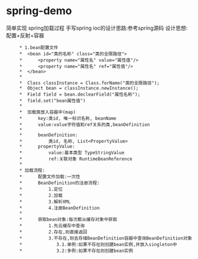 # spring-demo
简单实现 spring加载过程
手写spring ioc的设计思路:参考spring源码
         设计思想:配置+反射+容器
         
         * 1.bean配置文件
         *  <bean id="类的名称" class="类的全限路径">
         *      <property name="属性名" value="属性值"/>
         *      <property name="属性名" ref="属性值"/>
         *  </bean>
         *
         *  Class classInstance = Class.forName("类的全限路径");
         *  Object bean = classInstance.newInstance();
         *  Field field = bean.declearField("属性名称");
         *  field.set("bean属性值")
         *
         *  加载类放入容器中(map)
         *      key:类id, 唯一标识名称, beanName
         *      value:value字符值和ref关系的类,beanDefinition
         *
         *      beanDefinition:
         *          类id, 名称, List<PropertyValue>
         *      propertyValue:
         *          value:基本类型 TypeStringValue
         *          ref:关联对象 RuntimeBeanReference
         *
         * 加载流程:
         *      配置文件加载:一次性
         *      BeanDefinition的注册流程:
         *          1.定位
         *          2.加载
         *          3.解析XML
         *          4.注册BeanDefinition
         *
         *      获取bean对象:每次都从缓存对象中获取
         *          1.先云缓存中查询
         *          2.存在,则直接返回
         *          3.不存在,则去存储BeanDefinition容器中查询BeanDefinition对象
         *             3.1.单例:如果不存在则创建bean实例,并放入singleton中
         *             3.2:多例:如果不存在则创建bean实例
         
